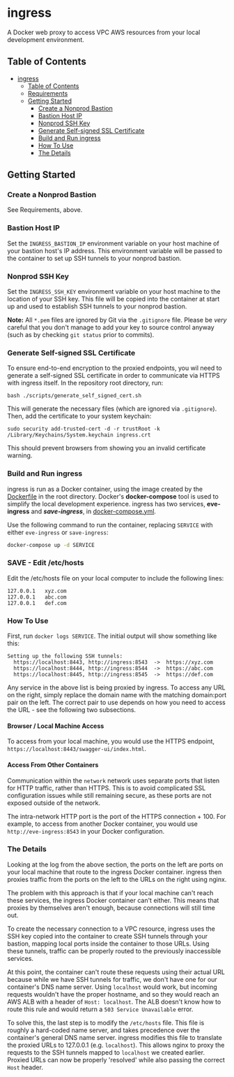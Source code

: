 # ingress

A Docker web proxy to access VPC AWS resources from your local development environment.

## Table of Contents

- [ingress](#ingress)
  - [Table of Contents](#table-of-contents)
  - [Requirements](#requirements)
  - [Getting Started](#getting-started)
    - [Create a Nonprod Bastion](#create-a-nonprod-bastion)
    - [Bastion Host IP](#bastion-host-ip)
    - [Nonprod SSH Key](#nonprod-ssh-key)
    - [Generate Self-signed SSL Certificate](#generate-self-signed-ssl-certificate)
    - [Build and Run ingress](#build-and-run-ingress)
    - [How To Use](#how-to-use)
    - [The Details](#the-details)

## Getting Started

### Create a Nonprod Bastion

See Requirements, above.

### Bastion Host IP

Set the `INGRESS_BASTION_IP` environment variable on your host machine of your bastion host's IP address. This environment variable will be passed to the container to set up SSH tunnels to your nonprod bastion.

### Nonprod SSH Key

Set the `INGRESS_SSH_KEY` environment variable on your host machine to the location of your SSH key. This file will be copied into the container at start up and used to establish SSH tunnels to your nonprod bastion.

**Note:** All `*.pem` files are ignored by Git via the `.gitignore` file. Please be _very_ careful that you don't manage to add your key to source control anyway (such as by checking `git status` prior to commits).

### Generate Self-signed SSL Certificate

To ensure end-to-end encryption to the proxied endpoints, you wil need to generate a self-signed SSL certificate in order to communicate via HTTPS with ingress itself. In the repository root directory, run:

`bash ./scripts/generate_self_signed_cert.sh`

This will generate the necessary files (which are ignored via `.gitignore`). Then, add the certificate to your system keychain:

`sudo security add-trusted-cert -d -r trustRoot -k /Library/Keychains/System.keychain ingress.crt`

This should prevent browsers from showing you an invalid certificate warning.

### Build and Run ingress

ingress is run as a Docker container, using the image created by the [Dockerfile](Dockerfile) in the root directory.
Docker's **docker-compose** tool is used to simplify the local development experience. ingress has two services, **eve-ingress** and **_save-ingress_**, in [docker-compose.yml](docker-compose.yml).

Use the following command to run the container, replacing `SERVICE` with either `eve-ingress` or `save-ingress`:

```bash
docker-compose up -d SERVICE
```

### SAVE - Edit /etc/hosts

Edit the /etc/hosts file on your local computer to include the following lines:

```
127.0.0.1	xyz.com
127.0.0.1	abc.com
127.0.0.1	def.com
```

### How To Use

First, run `docker logs SERVICE`. The initial output will show something like this:

```
Setting up the following SSH tunnels:
  https://localhost:8443, http://ingress:8543  ->  https://xyz.com
  https://localhost:8444, http://ingress:8544  ->  https://abc.com
  https://localhost:8445, http://ingress:8545  ->  https://def.com
```

Any service in the above list is being proxied by ingress. To access any URL on the right, simply replace the domain name with the matching domain:port pair on the left. The correct pair to use depends on how you need to access the URL - see the following two subsections.

#### Browser / Local Machine Access

To access from your local machine, you would use the HTTPS endpoint, `https://localhost:8443/swagger-ui/index.html`.

#### Access From Other Containers

Communication within the `network` network uses separate ports that listen for HTTP traffic, rather than HTTPS. This is to avoid complicated SSL configuration issues while still remaining secure, as these ports are not exposed outside of the network.

The intra-network HTTP port is the port of the HTTPS connection + 100. For example, to access from another Docker container, you would use `http://eve-ingress:8543` in your Docker configuration.

### The Details

Looking at the log from the above section, the ports on the left are ports on your local machine that route to the ingress Docker container. ingress then proxies traffic from the ports on the left to the URLs on the right using nginx.

The problem with this approach is that if your local machine can't reach these services, the ingress Docker container can't either. This means that proxies by themselves aren't enough, because connections will still time out.

To create the necessary connection to a VPC resource, ingress uses the SSH key copied into the container to create SSH tunnels through your bastion, mapping local ports inside the container to those URLs. Using these tunnels, traffic can be properly routed to the previously inaccessible services.

At this point, the container can't route these requests using their actual URL because while we have SSH tunnels for traffic, we don't have one for our container's DNS name server. Using `localhost` would work, but incoming requests wouldn't have the proper hostname, and so they would reach an AWS ALB with a header of `Host: localhost`. The ALB doesn't know how to route this rule and would return a `503 Service Unavailable` error.

To solve this, the last step is to modify the `/etc/hosts` file. This file is roughly a hard-coded name server, and takes precedence over the container's general DNS name server. ingress modifies this file to translate the proxied URLs to 127.0.0.1 (e.g. `localhost`). This allows nginx to proxy the requests to the SSH tunnels mapped to `localhost` we created earlier. Proxied URLs can now be properly 'resolved' while also passing the correct `Host` header.
